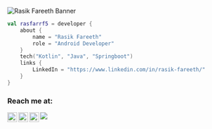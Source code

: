 ![Rasik Fareeth Banner](https://raw.github.com/rasfarrf5/rasfarrf5/master/github.png)

```kotlin
val rasfarrf5 = developer {
    about {
        name = "Rasik Fareeth"
        role = "Android Developer"
    }
    tech("Kotlin", "Java", "Springboot")
    links {
        LinkedIn = "https://www.linkedin.com/in/rasik-fareeth/"
    }
}
```

### Reach me at:
<a href="https://twitter.com/rasik_rf5">
  <img align="left" alt="Shekhar's Twitter" width="22px" src="https://cdn.jsdelivr.net/npm/simple-icons@v3/icons/twitter.svg" />
</a>
<a href="https://www.linkedin.com/in/rasik-fareeth">
  <img align="left" alt="Shekhar's Linkdein" width="22px" src="https://cdn.jsdelivr.net/npm/simple-icons@v3/icons/linkedin.svg" />
</a>
<a href="https://github.com/rasfarrf5">
  <img align="left" alt="Shekhar's Github" width="22px" src="https://cdn.jsdelivr.net/npm/simple-icons@v3/icons/github.svg" />
</a>


<a href="https://github.com/shekharAggarwal">
  <img align="center" src="https://github-readme-stats.vercel.app/api/top-langs/?username=rasfarrf5&theme=light&hide_langs_below=1" />
</a>
